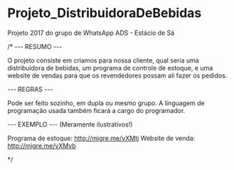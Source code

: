 # Projeto_DistribuidoraDeBebidas

Projeto 2017 do grupo de WhatsApp ADS - Estácio de Sá

/*
--- RESUMO ---

O projeto consiste em criamos para nossa cliente, qual seria uma distribuidora de bebidas, um programa de controle de estoque, e 
uma website de vendas para que os revendedores possam ali fazer os pedidos. 

--- REGRAS ---

Pode ser feito sozinho, em dupla ou mesmo grupo. A linguagem de programação usada também ficará a cargo do programador.


--- EXEMPLO --- (Meramente ilustrativos!)

Programa de estoque: http://migre.me/vXMtj
Website de venda:    http://migre.me/vXMvb

*/

